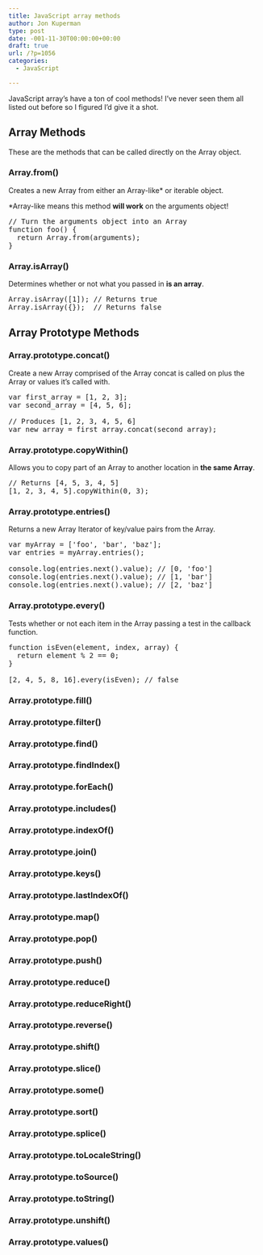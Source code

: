 ```yaml
---
title: JavaScript array methods
author: Jon Kuperman
type: post
date: -001-11-30T00:00:00+00:00
draft: true
url: /?p=1056
categories:
  - JavaScript

---
```

JavaScript array&#8217;s have a ton of cool methods! I&#8217;ve never seen them all listed out before so I figured I&#8217;d give it a shot.

## Array Methods

These are the methods that can be called directly on the Array object.

### Array.from()

Creates a new Array from either an Array-like* or iterable object.

*Array-like means this method **will work** on the arguments object!

<pre class="lang:js decode:true " title="Array.from()">// Turn the arguments object into an Array
function foo() {
  return Array.from(arguments);
}</pre>

### Array.isArray()

Determines whether or not what you passed in **is an array**.

<pre class="lang:js decode:true " title="Array.isArray()">Array.isArray([1]); // Returns true
Array.isArray({});  // Returns false</pre>

## Array Prototype Methods

### Array.prototype.concat()

Create a new Array comprised of the Array concat is called on plus the Array or values it&#8217;s called with.

<pre class="lang:js decode:true " title="Array.prototype.concat()">var first_array = [1, 2, 3];
var second_array = [4, 5, 6];

// Produces [1, 2, 3, 4, 5, 6]
var new_array = first_array.concat(second_array);</pre>

### Array.prototype.copyWithin()

Allows you to copy part of an Array to another location in **the same Array**.

<pre class="lang:js decode:true ">// Returns [4, 5, 3, 4, 5]
[1, 2, 3, 4, 5].copyWithin(0, 3);</pre>

### Array.prototype.entries()

Returns a new Array Iterator of key/value pairs from the Array.

<pre class="lang:js decode:true ">var myArray = ['foo', 'bar', 'baz'];
var entries = myArray.entries();

console.log(entries.next().value); // [0, 'foo']
console.log(entries.next().value); // [1, 'bar']
console.log(entries.next().value); // [2, 'baz']</pre>

### Array.prototype.every()

Tests whether or not each item in the Array passing a test in the callback function.

<pre class="lang:js decode:true">function isEven(element, index, array) {
  return element % 2 == 0;
}

[2, 4, 5, 8, 16].every(isEven); // false</pre>

### Array.prototype.fill()

### Array.prototype.filter()

### Array.prototype.find()

### Array.prototype.findIndex()

### Array.prototype.forEach()

### Array.prototype.includes()

### Array.prototype.indexOf()

### Array.prototype.join()

### Array.prototype.keys()

### Array.prototype.lastIndexOf()

### Array.prototype.map()

### Array.prototype.pop()

### Array.prototype.push()

### Array.prototype.reduce()

### Array.prototype.reduceRight()

### Array.prototype.reverse()

### Array.prototype.shift()

### Array.prototype.slice()

### Array.prototype.some()

### Array.prototype.sort()

### Array.prototype.splice()

### Array.prototype.toLocaleString()

### Array.prototype.toSource()

### Array.prototype.toString()

### Array.prototype.unshift()

### Array.prototype.values()